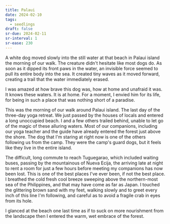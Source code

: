 ```yaml
---
title: Palaui
date: 2024-02-10
tags:
  - seedlings
draft: false
sr-due: 2024-02-11
sr-interval: 1
sr-ease: 230
---
```

A white dog moved slowly into the still water at that beach in Palaui island the morning of our walk. The creature didn't hesitate like most dogs do. As soon as it dipped its front paws in the water, an invisible force seemed to pull its entire body into the sea. It created tiny waves as it moved forward, creating a trail that the water immediately erased.

I was amazed at how brave this dog was, how at home and unafraid it was. It knows these waters. It is at home. For a moment, I envied him for its life, for being in such a place that was nothing short of a paradise.

This was the morning of our walk around Palaui island. The last day of the three-day yoga retreat. We just passed by the houses of locals and entered a long unoccupied beach. I and a few others trailed behind, unable to let go of the magic of these alluring waters. Most of our companions, including our yoga teacher and the guide have already entered the forest just above the shore. The dog that I'm staring at right now is one of the others following us from the camp. They were the camp's guard dogs, but it feels like they live in the entire island.

The difficult, long commute to reach Tuguegarao, which included waiting buses, passing by the mountainous of Nueva Ecija, the arriving late at night to rent a room for just a few hours before meeting my companions has now been lost. This is one of the best places I've ever been, if not the best place. I breathed the cold fresh cool breeze sweeping above the northern-most sea of the Philippines, and that may have come as far as Japan. I touched the glittering brown sand with my feet, walking slowly and to greet every inch of this line I'm following, and careful as to avoid a fragile crab in eyes from its hole.

I glanced at the beach one last time as if to suck on more nourishment from the landscape then I entered the warm, wet embrace of the forest.